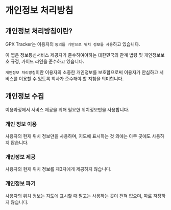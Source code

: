 # 개인정보 처리방침

## 개인정보 처리방침이란?

GPX Tracker는 이용자의 `동의를 기반으로 위치 정보를 사용`하고 있습니다. 

이 앱은 정보통신서비스 제공자가 준수하여야하는 대한민국의 관계 법령 및 개인정보보호 규정, 가이드 라인을 준수하고 있습니다. 

`개인정보 처리방침`이란 이용자의 소중한 개인정보를 보호함으로써 이용자가 안심하고 서비스를 이용할 수 있도록 회사가 준수해야 할 지침을 의미합니다.


## 개인정보 수집

이용과정에서 서비스 제공을 위해 필요한 위치정보만을 사용합니다. 

### 개인 정보 이용

사용자의 현재 위치 정보만을 사용하며, 지도에 표시하는 것 외에는 아무 곳에도 사용하지 않습니다. 

### 개인정보 제공

사용자의 현재 위치 정보를 제3자에게 제공하지 않습니다. 

### 개인정보 파기

사용자의 위치 정보는 지도에 표시할 때 말고는 사용하는 곳이 전혀 없으며, 따로 저장하지 않습니다.